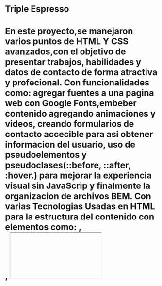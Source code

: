 # Triple Espresso

# En este proyecto,se manejaron varios puntos de HTML Y CSS avanzados,con el objetivo de presentar trabajos, habilidades y datos de contacto de forma atractiva y profecional. Con funcionalidades como: agregar fuentes a una pagina web con Google Fonts,embeber contenido agregando animaciones y videos, creando formularios de contacto accecible para asi obtener informacion del usuario, uso de pseudoelementos y pseudoclases(::before, ::after, :hover.) para mejorar la experiencia visual sin JavaScrip y finalmente la organizacion de archivos BEM. Con varias Tecnologias Usadas en HTML para la estructura del contenido con elementos como: <seccion>, <nav>, <iframe>, <form>, entre otros. y en css selectores avanzados y tecnicas de estilo condicional.

# Me gustaria que en esta parte del proyecto se hubiera implementado un inteructor que le permita al usuario cambiar entre modo claro y oscuro, y algo más como animaciones sutiles, como tarjetas de proyectos que se expandan al pasar el mouse y que contengan algo del menú que se ofrece.
